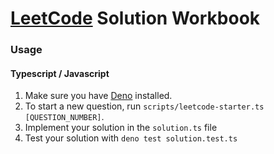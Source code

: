 # [LeetCode](https://leetcode.com) Solution Workbook

### Usage

#### Typescript / Javascript

1. Make sure you have [Deno](https://deno.land/) installed.
1. To start a new question, run `scripts/leetcode-starter.ts [QUESTION_NUMBER]`.
1. Implement your solution in the `solution.ts` file
1. Test your solution with `deno test solution.test.ts`
